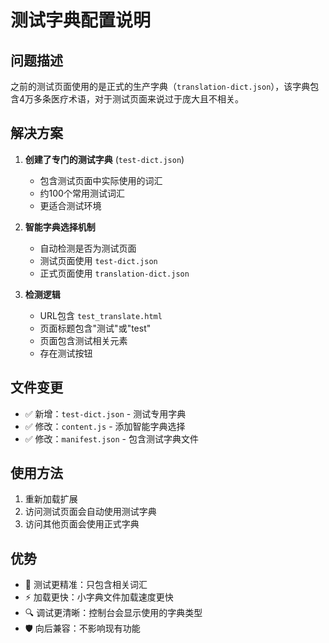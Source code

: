 # 测试字典配置说明

## 问题描述
之前的测试页面使用的是正式的生产字典（`translation-dict.json`），该字典包含4万多条医疗术语，对于测试页面来说过于庞大且不相关。

## 解决方案
1. **创建了专门的测试字典** (`test-dict.json`)
   - 包含测试页面中实际使用的词汇
   - 约100个常用测试词汇
   - 更适合测试环境

2. **智能字典选择机制**
   - 自动检测是否为测试页面
   - 测试页面使用 `test-dict.json`
   - 正式页面使用 `translation-dict.json`

3. **检测逻辑**
   - URL包含 `test_translate.html`
   - 页面标题包含"测试"或"test"
   - 页面包含测试相关元素
   - 存在测试按钮

## 文件变更
- ✅ 新增：`test-dict.json` - 测试专用字典
- ✅ 修改：`content.js` - 添加智能字典选择
- ✅ 修改：`manifest.json` - 包含测试字典文件

## 使用方法
1. 重新加载扩展
2. 访问测试页面会自动使用测试字典
3. 访问其他页面会使用正式字典

## 优势
- 🎯 测试更精准：只包含相关词汇
- ⚡ 加载更快：小字典文件加载速度更快
- 🔍 调试更清晰：控制台会显示使用的字典类型
- 🛡️ 向后兼容：不影响现有功能
